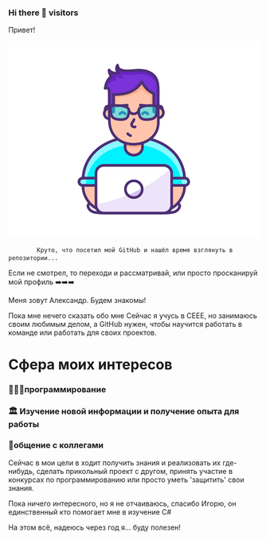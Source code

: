 ### Hi there 👋 visitors

Привет!

![Иллюстрация к проекту](https://github.com/davidkoo1/davidkoo1/blob/main/04c85387090917.Y3JvcCwxMzgwLDEwODAsMjcwLDA.png)

            Круто, что посетил мой GitHub и нашёл время взглянуть в репозитории...
Если не смотрел, то переходи и рассматривай, или просто просканируй мой профиль ➡️➡️➡️
            
Меня зовут Александр. Будем знакомы! 

Пока мне нечего сказать обо мне
Сейчас я учусь в CEEE, но занимаюсь своим любимым делом, а GitHub нужен, чтобы научится работать в команде или работать для своих проектов. 


<h1>Сфера моих интересов</h1>
<h3>👩🏻‍💻программирование</h3>
<h3>🏛 Изучение новой информации и получение опыта для работы</h3>
<h3>🍿общение с коллегами </h3>


Сейчас в мои цели в ходит получить знания и реализовать их где-нибудь, сделать прикольный проект с другом, принять участие в конкурсах по программированию или просто уметь 'защитить' свои знания.

Пока ничего интересного, но я не отчаиваюсь, спасибо Игорю, он единственный кто помогает мне в изучение C#

На этом всё, надеюсь через год я... буду полезен!
<!--
**davidkoo1/davidkoo1** is a ✨ _special_ ✨ repository because its `README.md` (this file) appears on your GitHub profile.

Here are some ideas to get you started:

- 🔭 I’m currently working on ...
- 🌱 I’m currently learning ...
- 👯 I’m looking to collaborate on ...
- 🤔 I’m looking for help with ...
- 💬 Ask me about ...
- 📫 How to reach me: ...
- 😄 Pronouns: ...
- ⚡ Fun fact: ...
-->
